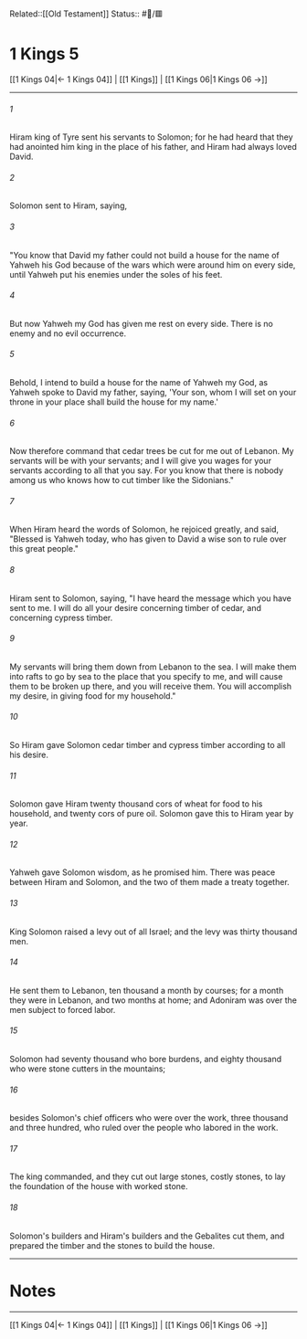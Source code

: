 Related::[[Old Testament]]
Status:: #📖/🟥
# 1 Kings 5

[[1 Kings 04|← 1 Kings 04]] | [[1 Kings]] | [[1 Kings 06|1 Kings 06 →]]
***



###### 1 
Hiram king of Tyre sent his servants to Solomon; for he had heard that they had anointed him king in the place of his father, and Hiram had always loved David. 

###### 2 
Solomon sent to Hiram, saying, 

###### 3 
"You know that David my father could not build a house for the name of Yahweh his God because of the wars which were around him on every side, until Yahweh put his enemies under the soles of his feet. 

###### 4 
But now Yahweh my God has given me rest on every side. There is no enemy and no evil occurrence. 

###### 5 
Behold, I intend to build a house for the name of Yahweh my God, as Yahweh spoke to David my father, saying, 'Your son, whom I will set on your throne in your place shall build the house for my name.' 

###### 6 
Now therefore command that cedar trees be cut for me out of Lebanon. My servants will be with your servants; and I will give you wages for your servants according to all that you say. For you know that there is nobody among us who knows how to cut timber like the Sidonians." 

###### 7 
When Hiram heard the words of Solomon, he rejoiced greatly, and said, "Blessed is Yahweh today, who has given to David a wise son to rule over this great people." 

###### 8 
Hiram sent to Solomon, saying, "I have heard the message which you have sent to me. I will do all your desire concerning timber of cedar, and concerning cypress timber. 

###### 9 
My servants will bring them down from Lebanon to the sea. I will make them into rafts to go by sea to the place that you specify to me, and will cause them to be broken up there, and you will receive them. You will accomplish my desire, in giving food for my household." 

###### 10 
So Hiram gave Solomon cedar timber and cypress timber according to all his desire. 

###### 11 
Solomon gave Hiram twenty thousand cors of wheat for food to his household, and twenty cors of pure oil. Solomon gave this to Hiram year by year. 

###### 12 
Yahweh gave Solomon wisdom, as he promised him. There was peace between Hiram and Solomon, and the two of them made a treaty together. 

###### 13 
King Solomon raised a levy out of all Israel; and the levy was thirty thousand men. 

###### 14 
He sent them to Lebanon, ten thousand a month by courses; for a month they were in Lebanon, and two months at home; and Adoniram was over the men subject to forced labor. 

###### 15 
Solomon had seventy thousand who bore burdens, and eighty thousand who were stone cutters in the mountains; 

###### 16 
besides Solomon's chief officers who were over the work, three thousand and three hundred, who ruled over the people who labored in the work. 

###### 17 
The king commanded, and they cut out large stones, costly stones, to lay the foundation of the house with worked stone. 

###### 18 
Solomon's builders and Hiram's builders and the Gebalites cut them, and prepared the timber and the stones to build the house.

---
# Notes


***
[[1 Kings 04|← 1 Kings 04]] | [[1 Kings]] | [[1 Kings 06|1 Kings 06 →]]
